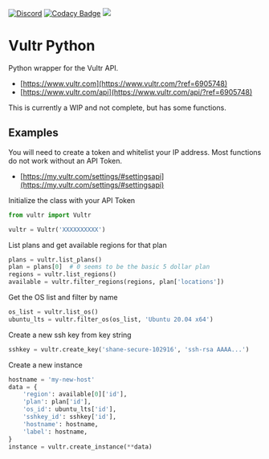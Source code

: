 [![Discord](https://img.shields.io/discord/899171661457293343?color=7289da&label=discord&logo=discord&logoColor=white&style=flat)](https://discord.gg/wXy6m2X8wY)
[![Codacy Badge](https://app.codacy.com/project/badge/Grade/9b356c4327df41e395c81de1c717ce11)](https://www.codacy.com/gh/cssnr/vultr-python/dashboard?utm_source=github.com&amp;utm_medium=referral&amp;utm_content=cssnr/vultr-python&amp;utm_campaign=Badge_Grade)
[![](https://repository-images.githubusercontent.com/441314848/513fb2f4-39cb-4bbc-8d47-a2cde9ccbd65)](https://www.vultr.com/?ref=6905748)
# Vultr Python

Python wrapper for the Vultr API.

-  [https://www.vultr.com](https://www.vultr.com/?ref=6905748)
-  [https://www.vultr.com/api](https://www.vultr.com/api/?ref=6905748)

This is currently a WIP and not complete, but has some functions.

## Examples

You will need to create a token and whitelist your IP address.
Most functions do not work without an API Token.

-  [https://my.vultr.com/settings/#settingsapi](https://my.vultr.com/settings/#settingsapi)

Initialize the class with your API Token
```python
from vultr import Vultr

vultr = Vultr('XXXXXXXXXX')
```
List plans and get available regions for that plan
```python
plans = vultr.list_plans()
plan = plans[0]  # 0 seems to be the basic 5 dollar plan
regions = vultr.list_regions()
available = vultr.filter_regions(regions, plan['locations'])
```
Get the OS list and filter by name
```python
os_list = vultr.list_os()
ubuntu_lts = vultr.filter_os(os_list, 'Ubuntu 20.04 x64')
```
Create a new ssh key from key string
```python
sshkey = vultr.create_key('shane-secure-102916', 'ssh-rsa AAAA...')
```
Create a new instance
```python
hostname = 'my-new-host'
data = {
    'region': available[0]['id'],
    'plan': plan['id'],
    'os_id': ubuntu_lts['id'],
    'sshkey_id': sshkey['id'],
    'hostname': hostname,
    'label': hostname,
}
instance = vultr.create_instance(**data)
```
